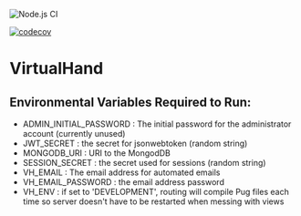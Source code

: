 ![Node.js CI](https://github.com/samgoldman/VirtualHand/workflows/Node.js%20CI/badge.svg?branch=master)

[![codecov](https://codecov.io/gh/samgoldman/VirtualHand/branch/master/graph/badge.svg)](https://codecov.io/gh/samgoldman/VirtualHand)

# VirtualHand

## Environmental Variables Required to Run:
- ADMIN_INITIAL_PASSWORD : The initial password for the administrator account (currently unused)
- JWT_SECRET : the secret for jsonwebtoken (random string)
- MONGODB_URI : URI to the MongodDB
- SESSION_SECRET : the secret used for sessions (random string)
- VH_EMAIL : The email address for automated emails
- VH_EMAIL_PASSWORD : the email address password
- VH_ENV : if set to 'DEVELOPMENT', routing will compile Pug files each time so server doesn't have to be restarted when messing with views
